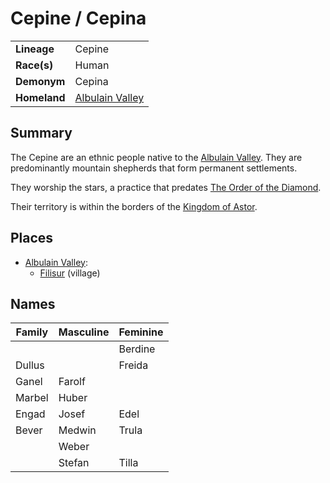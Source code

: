 # Cepine / Cepina

|||
| --- | --- |
| **Lineage** | Cepine | lineage.1
| **Race(s)** | Human |
| **Demonym** | Cepina |
| **Homeland** | [Albulain Valley](../places/topography/valleys-plains-deserts/albulain-valley.md) |

## Summary

The Cepine are an ethnic people native to the [Albulain Valley](../places/topography/valleys-plains-deserts/albulain-valley.md). They are predominantly mountain shepherds that form permanent settlements.

They worship the stars, a practice that predates [The Order of the Diamond](../organisations/the-order-of-the-diamond.md).

Their territory is within the borders of the [Kingdom of Astor](../civilisations/kingdom-of-astor/kingdom-of-astor.md).

## Places

- [Albulain Valley](../places/topography/valleys-plains-deserts/albulain-valley.md):
  - [Filisur](../places/settlements/villages/filisur.md) (village)

## Names

| Family | Masculine | Feminine |
| --- | --- | --- |
||| Berdine |
| Dullus || Freida |
| Ganel | Farolf ||
| Marbel | Huber ||
| Engad | Josef | Edel |
| Bever | Medwin | Trula |
|| Weber ||
|| Stefan | Tilla |
